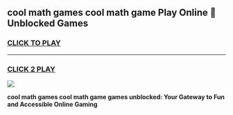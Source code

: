 
## cool math games cool math game Play Online 👋 Unblocked Games
<h3>
<a href="https://news.freeplayer.one?title=cool_math_games_cool_math_game&ref=17CMG">CLICK TO PLAY</a></h3>
<hr>

<h3>
<a href="https://news.freeplayer.one?title=cool_math_games_cool_math_game&ref=17CMG">CLICK 2 PLAY</a>
  
</h3>

<a href="https://news.freeplayer.one?title=cool_math_games_cool_math_game&ref=17CMG/"><img src="https://clearcache.store/games.png"></a>


**cool math games cool math game games unblocked: Your Gateway to Fun and Accessible Online Gaming**
